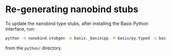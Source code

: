 # Re-generating nanobind stubs

To update the nanobind type stubs, after installing the Basix Python
interface, run:
```sh
python -m nanobind.stubgen -m basix._basixcpp -M basix/py.typed -o basix/_basixcpp.pyi
```
from the `python/` directory.